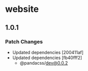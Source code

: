 # website

## 1.0.1

### Patch Changes

- Updated dependencies [200411af]
- Updated dependencies [fb40fff2]
  - @pandacss/dev@0.0.2
